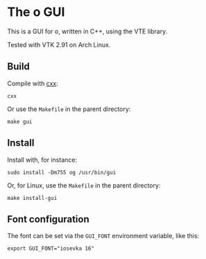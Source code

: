 # The o GUI

This is a GUI for o, written in C++, using the VTE library.

Tested with VTK 2.91 on Arch Linux.

## Build

Compile with [cxx](https://github.com/xyproto/cxx):

    cxx

Or use the `Makefile` in the parent directory:

    make gui

## Install

Install with, for instance:

    sudo install -Dm755 og /usr/bin/gui

Or, for Linux, use the `Makefile` in the parent directory:

    make install-gui

## Font configuration

The font can be set via the `GUI_FONT` environment variable, like this:

    export GUI_FONT="iosevka 16"
